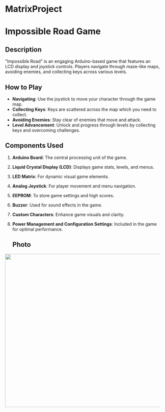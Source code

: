 # MatrixProject

# Impossible Road Game

## Description
"Impossible Road" is an engaging Arduino-based game that features an LCD display and joystick controls. Players navigate through maze-like maps, avoiding enemies, and collecting keys across various levels.

## How to Play
- **Navigating**: Use the joystick to move your character through the game map.
- **Collecting Keys**: Keys are scattered across the map which you need to collect.
- **Avoiding Enemies**: Stay clear of enemies that move and attack.
- **Level Advancement**: Unlock and progress through levels by collecting keys and overcoming challenges.

## Components Used
1. **Arduino Board**: The central processing unit of the game.
2. **Liquid Crystal Display (LCD)**: Displays game stats, levels, and menus.
3. **LED Matrix**: For dynamic visual game elements.
4. **Analog Joystick**: For player movement and menu navigation.
5. **EEPROM**: To store game settings and high scores.
6. **Buzzer**: Used for sound effects in the game.
7. **Custom Characters**: Enhance game visuals and clarity.
8. **Power Management and Configuration Settings**: Included in the game for optimal performance.

   ## Photo
<img src="https://github.com/Tudorr02/MatrixProject/assets/92024989/fb9fa62b-bd99-4d56-a800-50f1c4d4c7b9" width="800" height="500">
